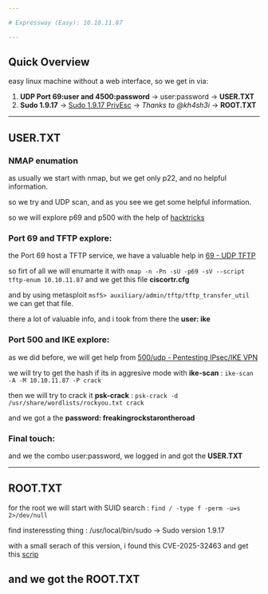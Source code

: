 ```yaml
---

# Expressway (Easy): 10.10.11.87

---
```


## Quick Overview

easy linux machine without a web interface, so we get in via:

1. **UDP Port 69:user and 4500:password** → user:password → **USER.TXT**
2. **Sudo 1.9.17** → [Sudo 1.9.17 PrivEsc](https://github.com/kh4sh3i/CVE-2025-32463) → *Thanks to @kh4sh3i* → **ROOT.TXT**

---

## USER.TXT

### NMAP enumation

as usually we start with nmap, but we get only p22, and no helpful information.

so we try and UDP scan, and as you see we get some helpful information.

so we will explore p69 and p500 with the help of [hacktricks](https://book.hacktricks.wiki/en/index.html)

### Port 69 and TFTP explore:

the Port 69 host a TFTP service, we have a valuable help in [69 - UDP TFTP](https://book.hacktricks.wiki/en/network-services-pentesting/69-udp-tftp.html)

so firt of all we will enumarte it with `nmap -n -Pn -sU -p69 -sV --script tftp-enum 10.10.11.87` and we get this file **ciscortr.cfg**

and by using metasploit `msf5> auxiliary/admin/tftp/tftp_transfer_util` we can get that file.

there a lot of valuable info, and i took from there the **user: ike**

### Port 500 and IKE explore:

as we did before, we will get help from [500/udp - Pentesting IPsec/IKE VPN](https://book.hacktricks.wiki/en/network-services-pentesting/ipsec-ike-vpn-pentesting.html)

we will try to get the hash if its in aggresive mode with **ike-scan** : `ike-scan -A -M 10.10.11.87 -P crack`

then we will try to crack it **psk-crack** : `psk-crack -d /usr/share/wordlists/rockyou.txt crack`

and we got a the **password: freakingrockstarontheroad**

### Final touch:

and we the combo user:password, we logged in and got the **USER.TXT**
 
---

## ROOT.TXT

for the root we will start with SUID search : `find / -type f -perm -u=s 2>/dev/null`

find insteressting thing : /usr/local/bin/sudo → Sudo version 1.9.17

with a small serach of this version, i found this CVE-2025-32463 and get this [scrip](thttps://github.com/kh4sh3i/CVE-2025-32463)

and we got the **ROOT.TXT**
---
